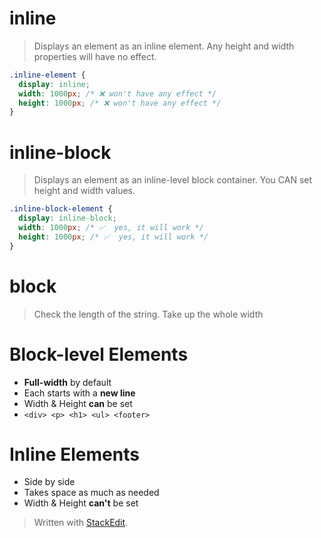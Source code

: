 #  inline

> Displays an element as an inline element. Any height and width properties will have no effect.

```css
.inline-element {
  display: inline;
  width: 1000px; /* ❌ won't have any effect */
  height: 1000px; /* ❌ won't have any effect */
}
```

#  inline-block

> Displays an element as an inline-level block container. You CAN set height and width values.

```css
.inline-block-element {
  display: inline-block;
  width: 1000px; /* ✅  yes, it will work */
  height: 1000px; /* ✅  yes, it will work */
}
```

# block

> Check the length of the string.
> Take up the whole width

# Block-level Elements

* **Full-width** by default
* Each starts with a **new line**
* Width & Height **can** be set
*  ```<div> <p> <h1> <ul> <footer>```




# Inline Elements
* Side by side
* Takes space as much as needed
* Width & Height **can't** be set



> Written with [StackEdit](https://stackedit.io/).
<!--stackedit_data:
eyJoaXN0b3J5IjpbLTEzMzczNDM3NDMsLTI2ODU1ODQzOF19
-->